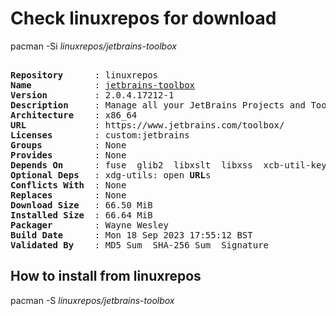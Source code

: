 # Check linuxrepos for download

pacman -Si *linuxrepos/jetbrains-toolbox*

<div class="highlight"><pre class="highlight"><text>
<b>Repository</b>      : linuxrepos
<b>Name</b>            : <a href="../../x86_64/jetbrains-toolbox-2.0.4.17212-1-x86_64.pkg.tar.zst">jetbrains-toolbox</a>
<b>Version</b>         : 2.0.4.17212-1
<b>Description</b>     : Manage all your JetBrains Projects and Tools
<b>Architecture</b>    : x86_64
<b>URL</b>             : https://www.jetbrains.com/toolbox/
<b>Licenses</b>        : custom:jetbrains
<b>Groups</b>          : None
<b>Provides</b>        : None
<b>Depends On</b>      : fuse  glib2  libxslt  libxss  xcb-util-keysyms  xdg-utils  nss
<b>Optional Deps</b>   : xdg-utils: open <b>URL</b>s
<b>Conflicts With</b>  : None
<b>Replaces</b>        : None
<b>Download Size</b>   : 66.50 MiB
<b>Installed Size</b>  : 66.64 MiB
<b>Packager</b>        : Wayne Wesley <wayne6324@gmail.com>
<b>Build Date</b>      : Mon 18 Sep 2023 17:55:12 BST
<b>Validated By</b>    : MD5 Sum  SHA-256 Sum  Signature
</text></pre></div>

## How to install from linuxrepos

pacman -S *linuxrepos/jetbrains-toolbox*
